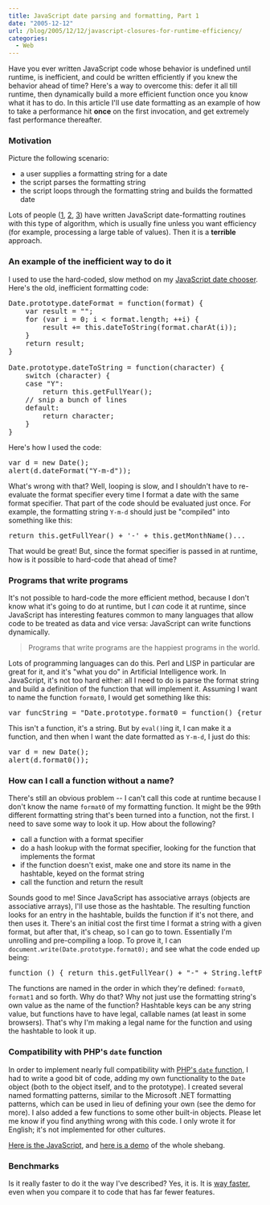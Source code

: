 ```yaml
---
title: JavaScript date parsing and formatting, Part 1
date: "2005-12-12"
url: /blog/2005/12/12/javascript-closures-for-runtime-efficiency/
categories:
  - Web
---
```

Have you ever written JavaScript code whose behavior is undefined until runtime, is inefficient, and could be written efficiently if you knew the behavior ahead of time? Here's a way to overcome this: defer it all till runtime, then dynamically build a more efficient function once you know what it has to do. In this article I'll use date formatting as an example of how to take a performance hit **once** on the first invocation, and get extremely fast performance thereafter.

### Motivation

Picture the following scenario:

*   a user supplies a formatting string for a date
*   the script parses the formatting string
*   the script loops through the formatting string and builds the formatted date

Lots of people ([1][1], [2][2], [3][3]) have written JavaScript date-formatting routines with this type of algorithm, which is usually fine unless you want efficiency (for example, processing a large table of values). Then it is a **terrible** approach.

### An example of the inefficient way to do it

I used to use the hard-coded, slow method on my [JavaScript date chooser][4]. Here's the old, inefficient formatting code:

<pre>Date.prototype.dateFormat = function(format) {
    var result = "";
    for (var i = 0; i &lt; format.length; ++i) {
        result += this.dateToString(format.charAt(i));
    }
    return result;
}

Date.prototype.dateToString = function(character) {
    switch (character) {
    case "Y":
        return this.getFullYear();
    // snip a bunch of lines
    default:
        return character;
    }
}</pre>

Here's how I used the code:

<pre>var d = new Date();
alert(d.dateFormat("Y-m-d"));</pre>

What's wrong with that? Well, looping is slow, and I shouldn't have to re-evaluate the format specifier every time I format a date with the same format specifier. That part of the code should be evaluated just once. For example, the formatting string `Y-m-d` should just be "compiled" into something like this:

<pre>return this.getFullYear() + '-' + this.getMonthName()...</pre>

That would be great! But, since the format specifier is passed in at runtime, how is it possible to hard-code that ahead of time?

### Programs that write programs

It's not possible to hard-code the more efficient method, because I don't know what it's going to do at runtime, but I *can* code it at runtime, since JavaScript has interesting features common to many languages that allow code to be treated as data and vice versa: JavaScript can write functions dynamically.

<blockquote cite="Andrew Hume">
  <p>
    Programs that write programs are the happiest programs in the world.
  </p>
</blockquote>

Lots of programming languages can do this. Perl and LISP in particular are great for it, and it's "what you do" in Artificial Intelligence work. In JavaScript, it's not too hard either: all I need to do is parse the format string and build a definition of the function that will implement it. Assuming I want to name the function `format0`, I would get something like this:

<pre>var funcString = "Date.prototype.format0 = function() {return this.getFullYear() + '-' + (zeroPad(this.getMonth() + 1)) + '-' + zeroPad(this.getDate());}"</pre>

This isn't a function, it's a string. But by `eval()`ing it, I can make it a function, and then when I want the date formatted as `Y-m-d`, I just do this:

<pre>var d = new Date();
alert(d.format0());</pre>

### How can I call a function without a name?

There's still an obvious problem -- I can't call this code at runtime because I don't know the name `format0` of my formatting function. It might be the 99th different formatting string that's been turned into a function, not the first. I need to save some way to look it up. How about the following?

*   call a function with a format specifier
*   do a hash lookup with the format specifier, looking for the function that implements the format
*   if the function doesn't exist, make one and store its name in the hashtable, keyed on the format string
*   call the function and return the result

Sounds good to me! Since JavaScript has associative arrays (objects are associative arrays), I'll use those as the hashtable. The resulting function looks for an entry in the hashtable, builds the function if it's not there, and then uses it. There's an initial cost the first time I format a string with a given format, but after that, it's cheap, so I can go to town. Essentially I'm unrolling and pre-compiling a loop. To prove it, I can `document.write(Date.prototype.format0);` and see what the code ended up being:

<pre>function () { return this.getFullYear() + "-" + String.leftPad(this.getMonth() + 1, 2, "0") + "-" + String.leftPad(this.getDate(), 2, "0"); }</pre>

The functions are named in the order in which they're defined: `format0`, `format1` and so forth. Why do that? Why not just use the formatting string's own value as the name of the function? Hashtable keys can be any string value, but functions have to have legal, callable names (at least in some browsers). That's why I'm making a legal name for the function and using the hashtable to look it up.

### Compatibility with PHP's `date` function

In order to implement nearly full compatibility with [PHP's `date` function][5], I had to write a good bit of code, adding my own functionality to the `Date` object (both to the object itself, and to the prototype). I created several named formatting patterns, similar to the Microsoft .NET formatting patterns, which can be used in lieu of defining your own (see the demo for more). I also added a few functions to some other built-in objects. Please let me know if you find anything wrong with this code. I only wrote it for English; it's not implemented for other cultures.

[Here is the JavaScript][6], and [here is a demo][7] of the whole shebang.

### Benchmarks

Is it really faster to do it the way I've described? Yes, it is. It is [way faster,][8] even when you compare it to code that has far fewer features.

 [1]: http://www.gazingus.org/html/Date_Formatting_Function.html
 [2]: http://www.mattkruse.com/javascript/date/source.html
 [3]: http://www.svendtofte.com/code/date_format/
 [4]: http://www.xaprb.com/blog/2005/09/29/javascript-date-chooser/
 [5]: http://www.php.net/manual/en/function.date.php
 [6]: http://www.xaprb.com/articles/date-functions.zip
 [7]: http://www.xaprb.com/articles/date-formatting-demo.html
 [8]: http://www.xaprb.com/blog/2006/05/14/javascript-date-formatting-benchmarks/
